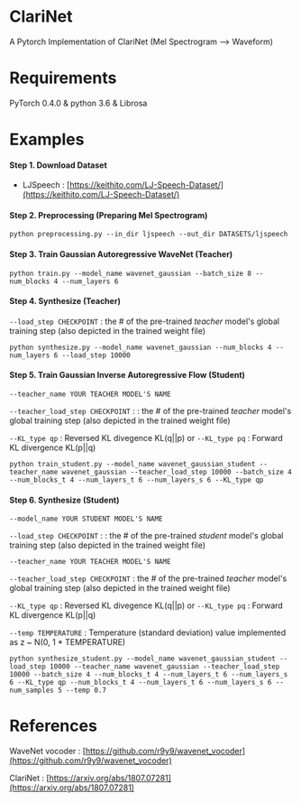 # ClariNet
A Pytorch Implementation of ClariNet (Mel Spectrogram --> Waveform)


# Requirements

PyTorch 0.4.0 & python 3.6 & Librosa

# Examples

#### Step 1. Download Dataset

- LJSpeech : [https://keithito.com/LJ-Speech-Dataset/](https://keithito.com/LJ-Speech-Dataset/)

#### Step 2. Preprocessing (Preparing Mel Spectrogram)

`python preprocessing.py --in_dir ljspeech --out_dir DATASETS/ljspeech`

#### Step 3. Train Gaussian Autoregressive WaveNet (Teacher)

`python train.py --model_name wavenet_gaussian --batch_size 8 --num_blocks 4 --num_layers 6`

#### Step 4. Synthesize (Teacher)

`--load_step CHECKPOINT` : the # of the pre-trained *teacher* model's global training step (also depicted in the trained weight file)

`python synthesize.py --model_name wavenet_gaussian --num_blocks 4 --num_layers 6 --load_step 10000`

#### Step 5. Train Gaussian Inverse Autoregressive Flow (Student)

`--teacher_name YOUR TEACHER MODEL'S NAME`

`--teacher_load_step CHECKPOINT` : : the # of the pre-trained *teacher* model's global training step (also depicted in the trained weight file)

`--KL_type qp` : Reversed KL divegence KL(q||p)  or `--KL_type pq` : Forward KL divergence KL(p||q)

`python train_student.py --model_name wavenet_gaussian_student --teacher_name wavenet_gaussian --teacher_load_step 10000 --batch_size 4 --num_blocks_t 4 --num_layers_t 6 --num_layers_s 6 --KL_type qp`

#### Step 6. Synthesize (Student)

`--model_name YOUR STUDENT MODEL'S NAME`

`--load_step CHECKPOINT` : : the # of the pre-trained *student* model's global training step (also depicted in the trained weight file)

`--teacher_name YOUR TEACHER MODEL'S NAME`

`--teacher_load_step CHECKPOINT` :  the # of the pre-trained *teacher* model's global training step (also depicted in the trained weight file)

`--KL_type qp` : Reversed KL divegence KL(q||p)  or `--KL_type pq` : Forward KL divergence KL(p||q)

`--temp TEMPERATURE` : Temperature (standard deviation) value implemented as z ~ N(0, 1 * TEMPERATURE)

`python synthesize_student.py --model_name wavenet_gaussian_student --load_step 10000 --teacher_name wavenet_gaussian --teacher_load_step 10000 --batch_size 4 --num_blocks_t 4 --num_layers_t 6 --num_layers_s 6 --KL_type qp --num_blocks_t 4 --num_layers_t 6 --num_layers_s 6 --num_samples 5 --temp 0.7`

# References

WaveNet vocoder : [https://github.com/r9y9/wavenet_vocoder](https://github.com/r9y9/wavenet_vocoder)

ClariNet : [https://arxiv.org/abs/1807.07281](https://arxiv.org/abs/1807.07281)
